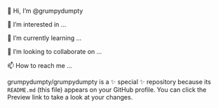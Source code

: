 👋 Hi, I’m @grumpydumpty

👀 I’m interested in ...

🌱 I’m currently learning ...

💞️ I’m looking to collaborate on ...

📫 How to reach me ...

grumpydumpty/grumpydumpty is a ✨ special ✨ repository because its `README.md` (this file) appears on your GitHub profile.
You can click the Preview link to take a look at your changes.
